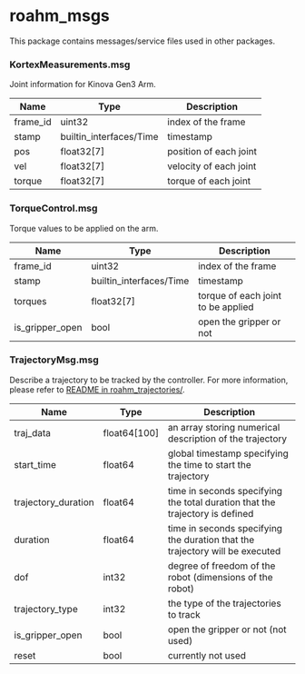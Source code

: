 # roahm_msgs

This package contains messages/service files used in other packages.

### KortexMeasurements.msg

Joint information for Kinova Gen3 Arm.

| Name     | Type                     | Description            |
| -------- | ------------------------ | ---------------------- |
| frame_id | uint32                   | index of the frame     |
| stamp    | builtin_interfaces/Time  | timestamp              |
| pos      | float32[7]               | position of each joint |
| vel      | float32[7]               | velocity of each joint |
| torque   | float32[7]               | torque of each joint   |

### TorqueControl.msg

Torque values to be applied on the arm.

| Name            | Type                   | Description                        |
| --------------- | ---------------------- | ---------------------------------- |
| frame_id        | uint32                 | index of the frame                 |
| stamp           | builtin_interfaces/Time| timestamp                          |
| torques         | float32[7]             | torque of each joint to be applied |
| is_gripper_open | bool                   | open the gripper or not            |

### TrajectoryMsg.msg

Describe a trajectory to be tracked by the controller. 
For more information, please refer to [README in roahm_trajectories/](../roahm_trajectories/README.md).

| Name               | Type         | Description                                                        |
| ------------------ | ------------ | ------------------------------------------------------------------ |
| traj_data          | float64[100] | an array storing numerical description of the trajectory           |
| start_time         | float64      | global timestamp specifying the time to start the trajectory       |
| trajectory_duration| float64      | time in seconds specifying the total duration that the trajectory is defined |
| duration           | float64      | time in seconds specifying the duration that the trajectory will be executed |
| dof                | int32        | degree of freedom of the robot (dimensions of the robot)           |
| trajectory_type    | int32        | the type of the trajectories to track                              |
| is_gripper_open    | bool         | open the gripper or not (not used)                                 |
| reset              | bool         | currently not used                                                           |

<!-- ### Debug.msg

| Name        | Type            | Description                                            |
| ----------- | --------------- | ------------------------------------------------------ |
| header      | std_msgs/Header | header type containing id, timestamps...               |
| pos_d       | float32[7]      | desired position for each joint                        |
| vel_d       | float32[7]      | desired velocity for each joint                        |
| torque_d    | float32[7]      | desired torque for each joint                          |
| pos_curr    | float32[7]      | measured position for each joint                       |
| vel_curr    | float32[7]      | measured velocity for each joint                       |
| torque_curr | float32[7]      | measured torque for each joint                         |
| torque_calc | float32[7]      | calculated torque for each joint by dynamics algorithm |
| e           | float32[7]      | position error computed by dynamics algorithm          |
| e_d         | float32[7]      | velocity error computed by dynamics algorithm          | -->
